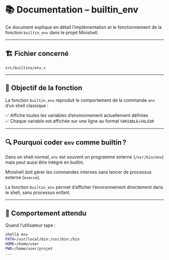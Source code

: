 # 📚 Documentation – builtin_env

Ce document explique en détail l’implémentation et le fonctionnement de la fonction `builtin_env` dans le projet Minishell.

---

## 🏗️ **Fichier concerné**

`src/builtins/env.c`

---

## 🎯 **Objectif de la fonction**

La fonction `builtin_env` reproduit le comportement de la commande `env` d’un shell classique :

✅ Affiche toutes les variables d’environnement actuellement définies  
✅ Chaque variable est affichée sur une ligne au format `VARIABLE=VALEUR`

---

## 🔍 **Pourquoi coder `env` comme builtin ?**

Dans un shell normal, `env` est souvent un programme externe (`/usr/bin/env`) mais peut aussi être intégré en builtin.

Minishell doit gérer les commandes internes sans lancer de processus externe (`execve`).

La fonction `builtin_env` permet d’afficher l’environnement directement dans le shell, sans processus enfant.

---

## 📝 **Comportement attendu**

Quand l’utilisateur tape :

```bash
shell$ env
PATH=/usr/local/bin:/usr/bin:/bin
HOME=/home/user
PWD=/home/user/projet
...